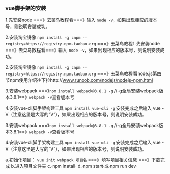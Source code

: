 ### vue脚手架的安装

1.先安装node
 ===》去菜鸟教程看===》输入 `node -v`，如果出现相应的版本号，则说明安装成功。

2.安装淘宝镜像
 `npm install -g cnpm --registry=https://registry.npm.taobao.org`
 ===》去菜鸟教程1.先安装node
 ===》去菜鸟教程看===》输入 `node -v`，如果出现相应的版本号，则说明安装成功。

2.安装淘宝镜像
 `npm install -g cnpm --registry=https://registry.npm.taobao.org`
 ===》去菜鸟教程看node.js第四节npm使用介绍往下拉http://www.runoob.com/nodejs/nodejs-npm.html

3.安装webpack
 ===》`npm install webpack@3.8.1 -g`    //-g全局安装webpack版本3.8.1==》`webpack -v`查看版本号

4.安装vue-cli脚手架构建工具
 `npm install vue-cli -g`
 安装完成之后输入 vue -V（注意这里是大写的“V”），如果出现相应的版本号，则说明安装成功。



3.安装webpack
 ===》`npm install webpack@3.8.1 -g`    //-g全局安装webpack版本3.8.1==》`webpack -v`查看版本号

4.安装vue-cli脚手架构建工具
 `npm install vue-cli -g`
 安装完成之后输入 vue -V（注意这里是大写的“V”），如果出现相应的版本号，则说明安装成功。

a.初始化项目：
 `vue init webpack 项目名`
 ===》填写项目相关信息
 ===》下载完成
 b.进入项目文件夹
 c.·npm install·
 d.·npm start·或·npm run dev·



